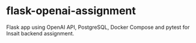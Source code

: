 # flask-openai-assignment
Flask app using OpenAI API, PostgreSQL, Docker Compose and pytest for Insait backend assignment.
